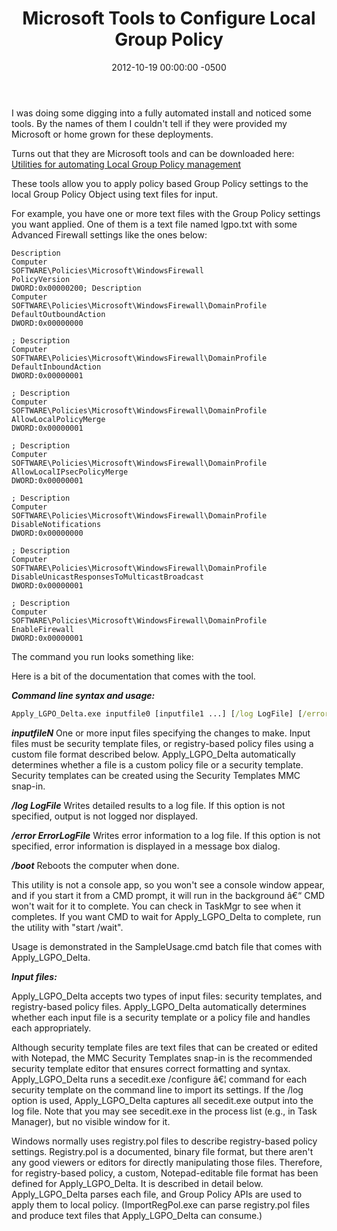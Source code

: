 ﻿---
title:  Microsoft Tools to Configure Local Group Policy
date:   2012-10-19 00:00:00 -0500
categories: IT
---

I was doing some digging into a fully automated install and noticed some tools. By the names of them I couldn't tell if they were provided my Microsoft or home grown for these deployments.

Turns out that they are Microsoft tools and can be downloaded here:
<a href="http://blogs.technet.com/b/fdcc/archive/2008/05/07/lgpo-utilities.aspx">Utilities for automating Local Group Policy management</a>

These tools allow you to apply policy based Group Policy settings to the local Group Policy Object using text files for input.

For example, you have one or more text files with the Group Policy settings you want applied. One of them is a text file named lgpo.txt with some Advanced Firewall settings like the ones below:

```text
Description
Computer
SOFTWARE\Policies\Microsoft\WindowsFirewall
PolicyVersion
DWORD:0x00000200; Description
Computer
SOFTWARE\Policies\Microsoft\WindowsFirewall\DomainProfile
DefaultOutboundAction
DWORD:0x00000000

; Description
Computer
SOFTWARE\Policies\Microsoft\WindowsFirewall\DomainProfile
DefaultInboundAction
DWORD:0x00000001

; Description
Computer
SOFTWARE\Policies\Microsoft\WindowsFirewall\DomainProfile
AllowLocalPolicyMerge
DWORD:0x00000001

; Description
Computer
SOFTWARE\Policies\Microsoft\WindowsFirewall\DomainProfile
AllowLocalIPsecPolicyMerge
DWORD:0x00000001

; Description
Computer
SOFTWARE\Policies\Microsoft\WindowsFirewall\DomainProfile
DisableNotifications
DWORD:0x00000000

; Description
Computer
SOFTWARE\Policies\Microsoft\WindowsFirewall\DomainProfile
DisableUnicastResponsesToMulticastBroadcast
DWORD:0x00000001

; Description
Computer
SOFTWARE\Policies\Microsoft\WindowsFirewall\DomainProfile
EnableFirewall
DWORD:0x00000001
```

The command you run looks something like:

Here is a bit of the documentation that comes with the tool.

***Command line syntax and usage:***

```cmd
Apply_LGPO_Delta.exe inputfile0 [inputfile1 ...] [/log LogFile] [/error ErrorLogFile] [/boot]
```

***inputfileN*** One or more input files specifying the changes to make. Input files must be security template files, or registry-based policy files using a custom file format described below. Apply_LGPO_Delta automatically determines whether a file is a custom policy file or a security template. Security templates can be created using the Security Templates MMC snap-in.

***/log LogFile*** Writes detailed results to a log file. If this option is not specified, output is not logged nor displayed.

***/error ErrorLogFile*** Writes error information to a log file. If this option is not specified, error information is displayed in a message box dialog.

***/boot*** Reboots the computer when done.

This utility is not a console app, so you won't see a console window appear, and if you start it from a CMD prompt, it will run in the background â€“ CMD won't wait for it to complete. You can check in TaskMgr to see when it completes. If you want CMD to wait for Apply_LGPO_Delta to complete, run the utility with "start /wait".

Usage is demonstrated in the SampleUsage.cmd batch file that comes with Apply_LGPO_Delta.

***Input files:***

Apply_LGPO_Delta accepts two types of input files: security templates, and registry-based policy files. Apply_LGPO_Delta automatically determines whether each input file is a security template or a policy file and handles each appropriately.

Although security template files are text files that can be created or edited with Notepad, the MMC Security Templates snap-in is the recommended security template editor that ensures correct formatting and syntax. Apply_LGPO_Delta runs a secedit.exe /configure â€¦ command for each security template on the command line to import its settings. If the /log option is used, Apply_LGPO_Delta captures all secedit.exe output into the log file. Note that you may see secedit.exe in the process list (e.g., in Task Manager), but no visible window for it.

Windows normally uses registry.pol files to describe registry-based policy settings. Registry.pol is a documented, binary file format, but there aren't any good viewers or editors for directly manipulating those files. Therefore, for registry-based policy, a custom, Notepad-editable file format has been defined for Apply_LGPO_Delta. It is described in detail below. Apply_LGPO_Delta parses each file, and Group Policy APIs are used to apply them to local policy. (ImportRegPol.exe can parse registry.pol files and produce text files that Apply_LGPO_Delta can consume.)
